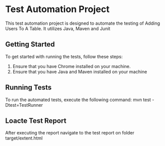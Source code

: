 # Test Automation Project 


This test automation project is designed to automate the testing of Adding Users To A Table. It utilizes Java, Maven and Junit

## Getting Started
To get started with running the tests, follow these steps:

1. Ensure that you have Chrome installed on your machine.
2. Ensure that you have Java and Maven installed on your machine

## Running Tests
To run the automated tests, execute the following command:
mvn test -Dtest=TestRunner

## Loacte Test Report
After executing the report navigate to the test report on folder target/extent.html
